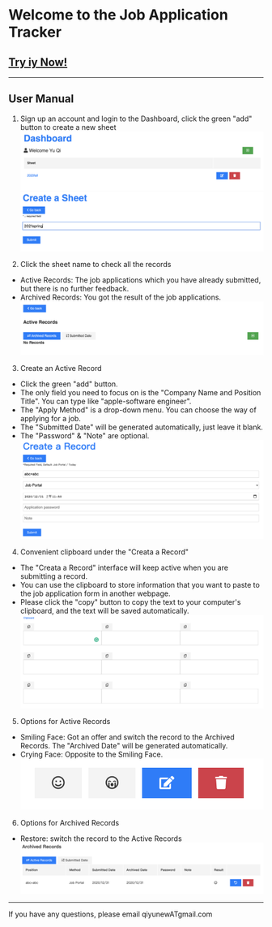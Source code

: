 # Welcome to the Job Application Tracker
## [Try iy Now!](https://mighty-lowlands-73122.herokuapp.com)
---
## User Manual

1. Sign up an account and login to the Dashboard, click the green "add" button to create a new sheet
![1](img/1.png)
![2](img/2.png)

2. Click the sheet name to check all the records
- Active Records: The job applications which you have already submitted, but there is no further feedback.
- Archived Records: You got the result of the job applications.
![3](img/3.png)

3. Create an Active Record
- Click the green "add" button.
- The only field you need to focus on is the "Company Name and Position Title". You can type like "apple-software engineer".
- The "Apply Method" is a drop-down menu. You can choose the way of applying for a job.
- The "Submitted Date" will be generated automatically, just leave it blank.
- The "Password" & "Note" are optional.
![4](img/4.png)

4. Convenient clipboard under the "Creata a Record"
- The "Creata a Record" interface will keep active when you are submitting a record.
- You can use the clipboard to store information that you want to paste to the job application form in another webpage.
- Please click the "copy" button to copy the text to your computer's clipboard, and the text will be saved automatically.
![5](img/5.png)

5. Options for Active Records
- Smiling Face: Got an offer and switch the record to the Archived Records. The "Archived Date" will be generated automatically.
- Crying Face: Opposite to the Smiling Face.
![6](img/6.png)

6. Options for Archived Records
- Restore: switch the record to the Active Records
![7](img/7.png)

---
If you have any questions, please email qiyunewATgmail.com
